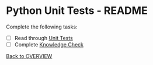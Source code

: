 # Python Unit Tests - README
Complete the following tasks:
- [ ] Read through [Unit Tests](unit_tests.md)
- [ ] Complete [Knowledge Check](knowledge_check.md)

[Back to OVERVIEW](../README.md)